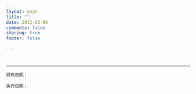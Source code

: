 ```yaml
---
layout: page
title: ""
date: 2013-03-06
comments: false
sharing: true
footer: false

---
```


# 


----

	颁布日期：

	执行日期：




